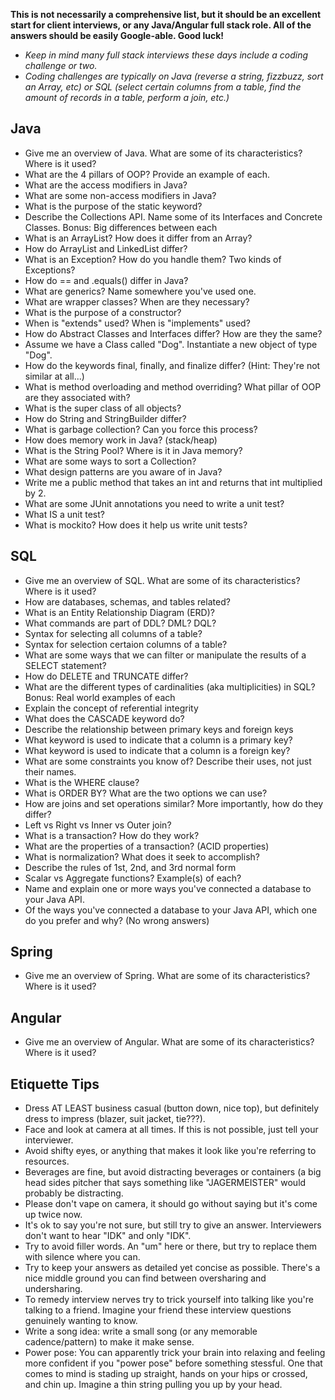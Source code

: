 **This is not necessarily a comprehensive list, but it should be an excellent start for client interviews, or any Java/Angular full stack role. All of the answers should be easily Google-able. Good luck!**
- *Keep in mind many full stack interviews these days include a coding challenge or two.* 
- *Coding challenges are typically on Java (reverse a string, fizzbuzz, sort an Array, etc) or SQL (select certain columns from a table, find the amount of records in a table, perform a join, etc.)*

## Java

- Give me an overview of Java. What are some of its characteristics? Where is it used?
- What are the 4 pillars of OOP? Provide an example of each.
- What are the access modifiers in Java?
- What are some non-access modifiers in Java?
- What is the purpose of the static keyword?
- Describe the Collections API. Name some of its Interfaces and Concrete Classes. Bonus: Big differences between each
- What is an ArrayList? How does it differ from an Array?
- How do ArrayList and LinkedList differ?
- What is an Exception? How do you handle them? Two kinds of Exceptions?
- How do == and .equals() differ in Java?
- What are generics? Name somewhere you've used one.
- What are wrapper classes? When are they necessary?
- What is the purpose of a constructor?
- When is "extends" used? When is "implements" used? 
- How do Abstract Classes and Interfaces differ? How are they the same?
- Assume we have a Class called "Dog". Instantiate a new object of type "Dog".
- How do the keywords final, finally, and finalize differ? (Hint: They're not similar at all...)
- What is method overloading and method overriding? What pillar of OOP are they associated with?
- What is the super class of all objects?
- How do String and StringBuilder differ?
- What is garbage collection? Can you force this process?
- How does memory work in Java? (stack/heap)
- What is the String Pool? Where is it in Java memory?
- What are some ways to sort a Collection?
- What design patterns are you aware of in Java?
- Write me a public method that takes an int and returns that int multiplied by 2.
- What are some JUnit annotations you need to write a unit test?
- What IS a unit test?
- What is mockito? How does it help us write unit tests?

## SQL

- Give me an overview of SQL. What are some of its characteristics? Where is it used?
- How are databases, schemas, and tables related?
- What is an Entity Relationship Diagram (ERD)?
- What commands are part of DDL? DML? DQL? 
- Syntax for selecting all columns of a table?
- Syntax for selection certaion columns of a table?
- What are some ways that we can filter or manipulate the results of a SELECT statement?
- How do DELETE and TRUNCATE differ?
- What are the different types of cardinalities (aka multiplicities) in SQL? Bonus: Real world examples of each
- Explain the concept of referential integrity
- What does the CASCADE keyword do? 
- Describe the relationship between primary keys and foreign keys
- What keyword is used to indicate that a column is a primary key? 
- What keyword is used to indicate that a column is a foreign key? 
- What are some constraints you know of? Describe their uses, not just their names.
- What is the WHERE clause?
- What is ORDER BY? What are the two options we can use?
- How are joins and set operations similar? More importantly, how do they differ?
- Left vs Right vs Inner vs Outer join?
- What is a transaction? How do they work?
- What are the properties of a transaction? (ACID properties)
- What is normalization? What does it seek to accomplish?
- Describe the rules of 1st, 2nd, and 3rd normal form
- Scalar vs Aggregate functions? Example(s) of each?
- Name and explain one or more ways you've connected a database to your Java API.
- Of the ways you've connected a database to your Java API, which one do you prefer and why? (No wrong answers)

## Spring

- Give me an overview of Spring. What are some of its characteristics? Where is it used?

## Angular

- Give me an overview of Angular. What are some of its characteristics? Where is it used?

## Etiquette Tips

- Dress AT LEAST business casual (button down, nice top), but definitely dress to impress (blazer, suit jacket, tie???).
- Face and look at camera at all times. If this is not possible, just tell your interviewer. 
- Avoid shifty eyes, or anything that makes it look like you're referring to resources.
- Beverages are fine, but avoid distracting beverages or containers (a big head sides pitcher that says something like "JAGERMEISTER" would probably be distracting.
- Please don't vape on camera, it should go without saying but it's come up twice now. 
- It's ok to say you're not sure, but still try to give an answer. Interviewers don't want to hear "IDK" and only "IDK". 
- Try to avoid filler words. An "um" here or there, but try to replace them with silence where you can.
- Try to keep your answers as detailed yet concise as possible. There's a nice middle ground you can find between oversharing and undersharing. 
- To remedy interview nerves try to trick yourself into talking like you're talking to a friend. Imagine your friend these interview questions genuinely wanting to know.
- Write a song idea: write a small song (or any memorable cadence/pattern) to make it make sense. 
- Power pose: You can apparently trick your brain into relaxing and feeling more confident if you "power pose" before something stessful. One that comes to mind is stading up straight, hands on your hips or crossed, and chin up. Imagine a thin string pulling you up by your head.
